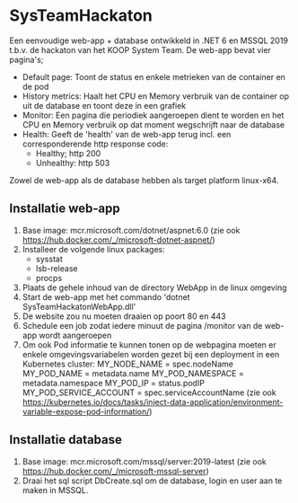 # SysTeamHackaton

Een eenvoudige web-app + database ontwikkeld in .NET 6 en MSSQL 2019 t.b.v. de hackaton van het KOOP System Team. 
De web-app bevat vier pagina's;
- Default page: Toont de status en enkele metrieken van de container en de pod
- History metrics: Haalt het CPU en Memory verbruik van de container op uit de database en toont deze in een grafiek
- Monitor: Een pagina die periodiek aangeroepen dient te worden en het CPU en Memory verbruik op dat moment wegschrijft naar de database
- Health: Geeft de 'health' van de web-app terug incl. een corresponderende http response code:
  * Healthy; http 200
  * Unhealthy: http 503

Zowel de web-app als de database hebben als target platform linux-x64.

Installatie web-app
-------------------
1) Base image: mcr.microsoft.com/dotnet/aspnet:6.0
   (zie ook https://hub.docker.com/_/microsoft-dotnet-aspnet/)
2) Installeer de volgende linux packages:
   - sysstat
   - lsb-release
   - procps
3) Plaats de gehele inhoud van de directory WebApp in de linux omgeving
4) Start de web-app met het commando 'dotnet SysTeamHackatonWebApp.dll'
5) De website zou nu moeten draaien op poort 80 en 443
6) Schedule een job zodat iedere minuut de pagina /monitor van de web-app wordt aangeroepen
7) Om ook Pod informatie te kunnen tonen op de webpagina moeten er enkele omgevingsvariabelen worden gezet bij een deployment in een Kubernetes cluster:
   MY_NODE_NAME =  spec.nodeName
   MY_POD_NAME = metadata.name
   MY_POD_NAMESPACE = metadata.namespace
   MY_POD_IP = status.podIP
   MY_POD_SERVICE_ACCOUNT = spec.serviceAccountName
   (zie ook https://kubernetes.io/docs/tasks/inject-data-application/environment-variable-expose-pod-information/)

Installatie database
--------------------
1) Base image: mcr.microsoft.com/mssql/server:2019-latest
   (zie ook https://hub.docker.com/_/microsoft-mssql-server)
2) Draai het sql script DbCreate.sql om de database, login en user aan te maken in MSSQL.
